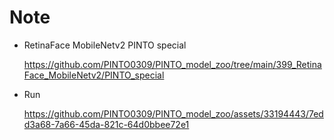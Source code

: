 # Note

- RetinaFace MobileNetv2 PINTO special

  https://github.com/PINTO0309/PINTO_model_zoo/tree/main/399_RetinaFace_MobileNetv2/PINTO_special

- Run

  https://github.com/PINTO0309/PINTO_model_zoo/assets/33194443/7edd3a68-7a66-45da-821c-64d0bbee72e1
